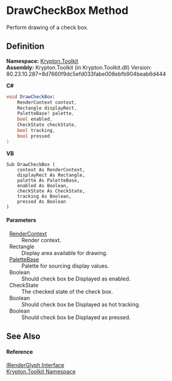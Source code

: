# DrawCheckBox Method


Perform drawing of a check box.



## Definition
**Namespace:** <a href="79d2eac2-21f4-54ff-7552-b20c33c30600.md">Krypton.Toolkit</a>  
**Assembly:** Krypton.Toolkit (in Krypton.Toolkit.dll) Version: 80.23.10.287+8d7660f9dc5efd033fabe008ebfb904beab6d444

**C#**
``` C#
void DrawCheckBox(
	RenderContext context,
	Rectangle displayRect,
	PaletteBase? palette,
	bool enabled,
	CheckState checkState,
	bool tracking,
	bool pressed
)
```
**VB**
``` VB
Sub DrawCheckBox ( 
	context As RenderContext,
	displayRect As Rectangle,
	palette As PaletteBase,
	enabled As Boolean,
	checkState As CheckState,
	tracking As Boolean,
	pressed As Boolean
)
```



#### Parameters
<dl><dt>  <a href="ef60a5af-08ff-7a94-87f5-362a7e392cd4.md">RenderContext</a></dt><dd>Render context.</dd><dt>  Rectangle</dt><dd>Display area available for drawing.</dd><dt>  <a href="6da77fa5-1590-4646-f2ea-70002c922aee.md">PaletteBase</a></dt><dd>Palette for sourcing display values.</dd><dt>  Boolean</dt><dd>Should check box be Displayed as enabled.</dd><dt>  CheckState</dt><dd>The checked state of the check box.</dd><dt>  Boolean</dt><dd>Should check box be Displayed as hot tracking.</dd><dt>  Boolean</dt><dd>Should check box be Displayed as pressed.</dd></dl>

## See Also


#### Reference
<a href="36266159-e40a-9fe7-0c56-3cb7df7b27e2.md">IRenderGlyph Interface</a>  
<a href="79d2eac2-21f4-54ff-7552-b20c33c30600.md">Krypton.Toolkit Namespace</a>  
